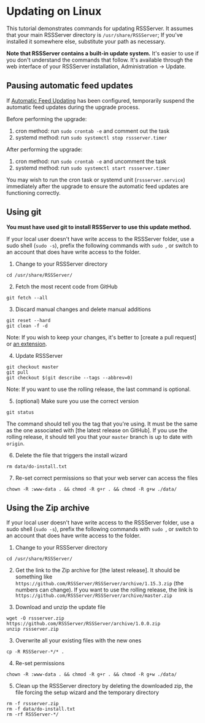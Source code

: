 # Updating on Linux

This tutorial demonstrates commands for updating RSSServer. It assumes that your main RSSServer directory is `/usr/share/RSSServer`; If you've installed it somewhere else, substitute your path as necessary.

**Note that RSSServer contains a built-in update system.** It's easier to use if you don't understand the commands that follow. It's available through the web interface of your RSSServer installation, Administration → Update.

## Pausing automatic feed updates

If [Automatic Feed Updating](08_FeedUpdates.md) has been configured, temporarily suspend the automatic feed updates during the upgrade process.

Before performing the upgrade:

1. cron method: run `sudo crontab -e` and comment out the task
2. systemd method: run `sudo systemctl stop rssserver.timer`

After performing the upgrade:

1. cron method: run `sudo crontab -e` and uncomment the task
2. systemd method: run `sudo systemctl start rssserver.timer`

You may wish to run the cron task or systemd unit (`rssserver.service`) immediately after the upgrade to ensure the automatic feed updates are functioning correctly.

## Using git

**You must have used git to install RSSServer to use this update method.**

If your local user doesn't have write access to the RSSServer folder, use a sudo shell (`sudo -s`), prefix the following commands with `sudo `, or switch to an account that does have write access to the folder.

1. Change to your RSSServer directory
```
cd /usr/share/RSSServer/
```

2. Fetch the most recent code from GitHub
```
git fetch --all
```

3. Discard manual changes and delete manual additions
```
git reset --hard
git clean -f -d
```

Note: If you wish to keep your changes, it's better to [create a pull request] or [an extension](../developers/03_Backend/05_Extensions.md).

4. Update RSSServer
```
git checkout master
git pull
git checkout $(git describe --tags --abbrev=0)
```

Note: If you want to use the rolling release, the last command is optional.

5. (optional) Make sure you use the correct version
```
git status
```

The command should tell you the tag that you're using. It must be the same as the one associated with [the latest release on GitHub]. If you use the rolling release, it should tell you that your `master` branch is up to date with `origin`.

6. Delete the file that triggers the install wizard
```
rm data/do-install.txt
```

7. Re-set correct permissions so that your web server can access the files
```
chown -R :www-data . && chmod -R g+r . && chmod -R g+w ./data/
```

## Using the Zip archive

If your local user doesn't have write access to the RSSServer folder, use a sudo shell (`sudo -s`), prefix the following commands with `sudo `, or switch to an account that does have write access to the folder.

1. Change to your RSSServer directory
```
cd /usr/share/RSSServer/
```

2. Get the link to the Zip archive for [the latest release]. It should be something like `https://github.com/RSSServer/RSSServer/archive/1.15.3.zip` (the numbers can change). If you want to use the rolling release, the link is `https://github.com/RSSServer/RSSServer/archive/master.zip`

3. Download and unzip the update file
```
wget -O rssserver.zip https://github.com/RSSServer/RSSServer/archive/1.0.0.zip
unzip rssserver.zip
```

3. Overwrite all your existing files with the new ones
```
cp -R RSSServer-*/* .
```

4. Re-set permissions
```
chown -R :www-data . && chmod -R g+r . && chmod -R g+w ./data/
```

5. Clean up the RSSServer directory by deleting the downloaded zip, the file forcing the setup wizard and the temporary directory
```
rm -f rssserver.zip
rm -f data/do-install.txt
rm -rf RSSServer-*/
```
